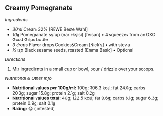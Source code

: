 ## Creamy Pomegranate

*Ingredients*

  - _30ml_ Cream 32% [REWE Beste Wahl]
  - _10g_ Pomegranate syrup (nar ekşisi) [fersan] • 4 squeezes from an OXO Good Grips bottle
  - _3 drops_ Flavor drops Cookies&Cream [Nick’s] • with stevia
  - _½ tsp_ Black sesame seeds, roasted [Emma Basic] • Optional

*Directions*

 1. Mix ingredients in a small cup or bowl, pour / drizzle over your scoops.

*Nutritional & Other Info*

- **Nutritional values per 100g/ml:** 100g; 306.3 kcal; fat 24.0g; carbs 20.3g; sugar 15.8g; protein 2.1g; salt 0.2g
- **Nutritional values total:** 40g; 122.5 kcal; fat 9.6g; carbs 8.1g; sugar 6.3g; protein 0.9g; salt 0.1g
- **Rating:** 😋 (untested)
